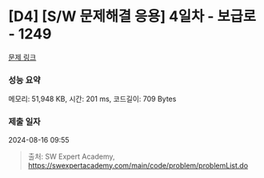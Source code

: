 # [D4] [S/W 문제해결 응용] 4일차 - 보급로 - 1249 

[문제 링크](https://swexpertacademy.com/main/code/problem/problemDetail.do?contestProbId=AV15QRX6APsCFAYD) 

### 성능 요약

메모리: 51,948 KB, 시간: 201 ms, 코드길이: 709 Bytes

### 제출 일자

2024-08-16 09:55



> 출처: SW Expert Academy, https://swexpertacademy.com/main/code/problem/problemList.do